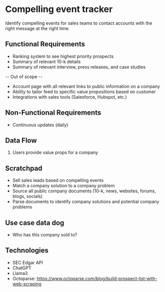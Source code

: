 # Compelling event tracker
Identify compelling events for sales teams to contact accounts with the right message at the right time.

## Functional Requirements
- Ranking system to see highest priority prospects
- Summary of relevant 10-k details
- Summary of relevant interview, press releases, and case studies

-- Out of scope --
- Account page with all relevant links to public information on a company
- Ability to tailor feed to specific value propositions based on customer
- Integrations with sales tools (Salesforce, Hubspot, etc.)

## Non-Functional Requirements
- Continuous updates (daily)

## Data Flow
1. Users provide value props for a company





## Scratchpad
- Sell sales leads based on compelling events
- Match a company solution to a company problem
- Source all public company documents (10-k, news, websites, forums, blogs, socials)
- Parse documents to identify company solutions and potential company problems


## Use case data dog
- Who has this company sold to?


## Technologies
- SEC Edgar API
- ChatGPT
- Llama3
- Octoparse: https://www.octoparse.com/blog/build-prospect-list-with-web-scraping

